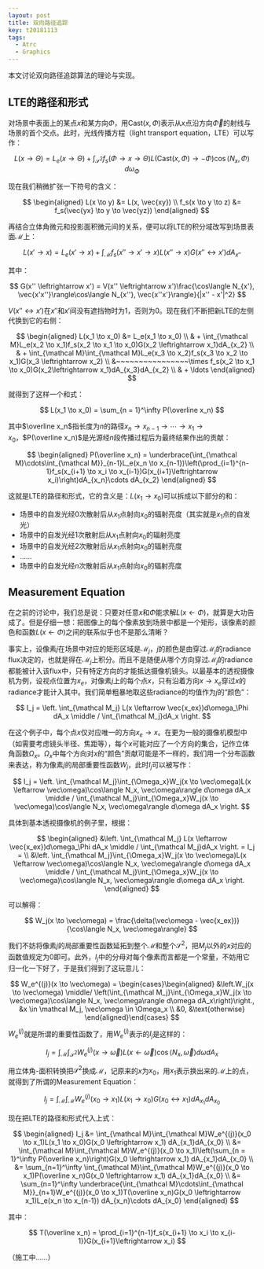 ```yaml
---
layout: post
title: 双向路径追踪
key: t20181113
tags:
  - Atrc
  - Graphics
---
```


本文讨论双向路径追踪算法的理论与实现。

<!--more-->

## LTE的路径和形式

对场景中表面上的某点$x$和某方向$\Phi$，用$\mathrm{Cast}(x, \Phi)$表示从$x$点沿方向$\vec\Phi$的射线与场景的首个交点。此时，光线传播方程（light transport equation，LTE）可以写作：

$$
L(x \to \Theta) = L_e(x \to \Theta) + \int_{\mathcal S^2}f_s(\Phi \to x \to \Theta)L(\mathrm{Cast}(x, \Phi) \to -\Phi)\cos\langle N_x, \Phi\rangle d\omega_\Phi
$$

现在我们稍微扩张一下符号的含义：

$$
\begin{aligned}
  L(x \to y) &= L(x, \vec{xy}) \\
  f_s(x \to y \to z) &= f_s(\vec{yx} \to y \to \vec{yz})
\end{aligned}
$$

再结合立体角微元和投影面积微元间的关系，便可以将LTE的积分域改写到场景表面$\mathcal M$上：

$$
L(x' \to x) = L_e(x' \to x) + \int_{\mathcal M}f_s(x'' \to x' \to x)L(x'' \to x)G(x'' \leftrightarrow x')dA_{x''}
$$

其中：

$$
G(x'' \leftrightarrow x') = V(x'' \leftrightarrow x')\frac{\cos\langle N_{x'}, \vec{x'x''}\rangle\cos\langle N_{x''}, \vec{x''x'}\rangle}{|x'' - x'|^2}
$$

$V(x'' \leftrightarrow x')$在$x''$和$x'$间没有遮挡物时为1，否则为0。现在我们不断把新LTE的左侧代换到它的右侧：

$$
\begin{aligned}
  L(x_1 \to x_0) &= L_e(x_1 \to x_0) \\
  & + \int_{\mathcal M}L_e(x_2 \to x_1)f_s(x_2 \to x_1 \to x_0)G(x_2 \leftrightarrow x_1)dA_{x_2} \\
  & + \int_{\mathcal M}\int_{\mathcal M}L_e(x_3 \to x_2)f_s(x_3 \to x_2 \to x_1)G(x_3 \leftrightarrow x_2) \\
  &~~~~~~~~~~~~~~~~\times f_s(x_2 \to x_1 \to x_0)G(x_2\leftrightarrow x_1)dA_{x_3}dA_{x_2} \\
  & + \ldots
\end{aligned}
$$

就得到了这样一个和式：

$$
L(x_1 \to x_0) = \sum_{n = 1}^\infty P(\overline x_n)
$$

其中$\overline x_n$指长度为$n$的路径$x_n \to x_{n-1} \to \cdots \to x_1 \to x_0$，$P(\overline x_n)$是光源经$n$段传播过程后为最终结果作出的贡献：

$$
\begin{aligned}
  P(\overline x_n) = \underbrace{\int_{\mathcal M}\cdots\int_{\mathcal M}}_{n-1}L_e(x_n \to x_{n-1})\left(\prod_{i=1}^{n-1}f_s(x_{i+1} \to x_i \to x_{i-1})G(x_{i+1}\leftrightarrow x_i)\right)dA_{x_n}\cdots dA_{x_2}
\end{aligned}
$$

这就是LTE的路径和形式，它的含义是：$L(x_1 \to x_0)$可以拆成以下部分的和：

- 场景中的自发光经$0$次散射后从$x_1$点射向$x_0$的辐射亮度（其实就是$x_1$点的自发光）
- 场景中的自发光经$1$次散射后从$x_1$点射向$x_0$的辐射亮度
- 场景中的自发光经$2$次散射后从$x_1$点射向$x_0$的辐射亮度
- ……
- 场景中的自发光经$n$次散射后从$x_1$点射向$x_0$的辐射亮度

## Measurement Equation

在之前的讨论中，我们总是说：只要对任意$x$和$\Phi$能求解$L(x \leftarrow \Phi)$，就算是大功告成了。但是仔细一想：把图像上的每个像素放到场景中都是一个矩形，该像素的颜色和函数$L(x \leftarrow \Phi)$之间的联系似乎也不是那么清晰？

事实上，设像素$j$在场景中对应的矩形区域是$\mathcal M_j$，$j$的颜色是由穿过$\mathcal M_j$的radiance flux决定的，也就是得在$\mathcal M_j$上积分。而且不是随便从哪个方向穿过$\mathcal M_j$的radiance都能被计入该flux中，只有特定方向的才能抵达摄像机镜头。以最基本的透视摄像机为例，设视点位置为$x_e$，对像素$j$上的每个点$x$，只有沿着方向$x \to x_e$穿过$x$的radiance才能计入其中。我们简单粗暴地取这些radiance的均值作为$j$的“颜色”：

$$
I_j = \left.
  \int_{\mathcal M_j} L(x \leftarrow \vec{x_ex})d\omega_\Phi dA_x
\middle /
  \int_{\mathcal M_j}dA_x
\right.
$$

在这个例子中，每个点$x$仅对应唯一的方向$x_e \to x$。在更为一般的摄像机模型中（如需要考虑镜头半径、焦距等），每个$x$可能对应了一个方向的集合，记作立体角函数$\Omega_x$。$\Omega_x$中每个方向对$x$的“颜色”贡献可能是不一样的，我们用一个分布函数来表达，称为像素$j$的局部重要性函数$W_j$，此时$I_j$可以被写作：

$$
I_j = \left.
    \int_{\mathcal M_j}\int_{\Omega_x}W_j(x \to \vec\omega)L(x \leftarrow \vec\omega)\cos\langle N_x, \vec\omega\rangle d\omega dA_x
\middle /
    \int_{\mathcal M_j}\int_{\Omega_x}W_j(x \to \vec\omega)\cos\langle N_x, \vec\omega\rangle d\omega dA_x
\right.
$$

具体到基本透视摄像机的例子里，根据：

$$
\begin{aligned}
    &\left.
    \int_{\mathcal M_j} L(x \leftarrow \vec{x_ex})d\omega_\Phi dA_x
    \middle /
    \int_{\mathcal M_j}dA_x
    \right. = I_j = \\
    &\left.
        \int_{\mathcal M_j}\int_{\Omega_x}W_j(x \to \vec\omega)L(x \leftarrow \vec\omega)\cos\langle N_x, \vec\omega\rangle d\omega dA_x
    \middle /
        \int_{\mathcal M_j}\int_{\Omega_x}W_j(x \to \vec\omega)\cos\langle N_x, \vec\omega\rangle d\omega dA_x
    \right.
\end{aligned}
$$

可以解得：

$$
W_j(x \to \vec\omega) = \frac{\delta(\vec\omega - \vec{x_ex})}{\cos\langle N_x, \vec\omega\rangle}
$$

我们不妨将像素$j$的局部重要性函数延拓到整个$\mathcal M$和整个$\mathcal S^2$，把$M_j$以外的$x$对应的函数值规定为0即可。此外，$I_j$中的分母对每个像素而言都是一个常量，不妨用它归一化一下好了，于是我们得到了这玩意儿：

$$
W_e^{(j)}(x \to \vec\omega) = \begin{cases}\begin{aligned}
    &\left.W_j(x \to \vec\omega) \middle/ \left(\int_{\mathcal M_j}\int_{\Omega_x}W_j(x \to \vec\omega)\cos\langle N_x, \vec\omega\rangle d\omega dA_x\right)\right., &x \in \mathcal M_j, \vec\omega \in \Omega_x \\
    &0, &\text{otherwise}
\end{aligned}\end{cases}
$$

$W_e^{(j)}$就是所谓的重要性函数了，用$W_e^{(j)}$表示的$I_j$是这样的：

$$
I_j = \int_{\mathcal M}\int_{\mathcal S^2}W_e^{(j)}(x \to \vec\omega)L(x \leftarrow \vec\omega)\cos\langle N_x, \vec\omega\rangle d\omega dA_x
$$

用立体角-面积转换把$\mathcal S^2$换成$\mathcal M$，记原来的$x$为$x_0$，用$x_1$表示换出来的$\mathcal M$上的点，就得到了所谓的Measurement Equation：

$$
I_j = \int_{\mathcal M}\int_{\mathcal M}W_e^{(j)}(x_0 \to x_1)L(x_1 \to x_0)G(x_0 \leftrightarrow x_1) dA_{x_1}dA_{x_0}
$$

现在把LTE的路径和形式代入上式：

$$
\begin{aligned}
    I_j &= \int_{\mathcal M}\int_{\mathcal M}W_e^{(j)}(x_0 \to x_1)L(x_1 \to x_0)G(x_0 \leftrightarrow x_1) dA_{x_1}dA_{x_0} \\
    &= \int_{\mathcal M}\int_{\mathcal M}W_e^{(j)}(x_0 \to x_1)\left(\sum_{n = 1}^\infty P(\overline x_n)\right)G(x_0 \leftrightarrow x_1) dA_{x_1}dA_{x_0} \\
    &= \sum_{n=1}^\infty \int_{\mathcal M}\int_{\mathcal M}W_e^{(j)}(x_0 \to x_1)P(\overline x_n)G(x_0 \leftrightarrow x_1) dA_{x_1}dA_{x_0} \\
    &= \sum_{n=1}^\infty \underbrace{\int_{\mathcal M}\cdots\int_{\mathcal M}}_{n+1}W_e^{(j)}(x_0 \to x_1)T(\overline x_n)G(x_0 \leftrightarrow x_1)L_e(x_n \to x_{n-1}) dA_{x_n}\cdots dA_{x_0}
\end{aligned}
$$

其中：

$$
T(\overline x_n) = \prod_{i=1}^{n-1}f_s(x_{i+1} \to x_i \to x_{i-1})G(x_{i+1}\leftrightarrow x_i)
$$

（施工中……）
